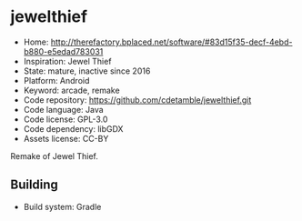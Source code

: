 # jewelthief

- Home: http://therefactory.bplaced.net/software/#83d15f35-decf-4ebd-b880-e5edad783031
- Inspiration: Jewel Thief
- State: mature, inactive since 2016
- Platform: Android
- Keyword: arcade, remake
- Code repository: https://github.com/cdetamble/jewelthief.git
- Code language: Java
- Code license: GPL-3.0
- Code dependency: libGDX
- Assets license: CC-BY

Remake of Jewel Thief.

## Building

- Build system: Gradle
